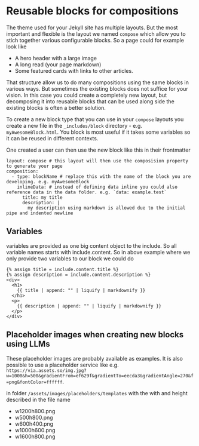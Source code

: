 # Reusable blocks for compositions
The theme used for your Jekyll site has multiple layouts. But the most important and flexible is the layout we named `compose` which allow you to stich together various configurable blocks. So a page could for example look like
* A hero header with a large image
* A long read (your page markdown)
* Some featured cards with links to other articles.

That structure allow us to do many compositions using the same blocks in various ways. But sometimes the existing blocks does not suffice for your vision. In this case you could create a completely new layout, but decomposing it into reusable blocks that can be used along side the existing blocks is often a better solution.

To create a new block type that you can use in your `compose` layouts you create a new file in the `_includes/block` directory - e.g. `myAwesomeBlock.html`. You block is most useful if it takes some variables so it can be reused in different contexts. 

One created a user can then use the new block like this in their frontmatter

```
layout: compose # this layout will then use the composision property to generate your page
composition:
  - type: blockName # replace this with the name of the block you are developing. e.g. myAwesomeBlock
    inlineData: # instead of defining data inline you could also reference data in the data folder. e.g. `data: example.test`
      title: my title
      description: |
        my description using markdown is allowed due to the initial pipe and indented newline
```

## Variables
variables are provided as one big content object to the include. So all variable names starts with include.content. So in above example where we only provide two variables to our block we could do

```
{% assign title = include.content.title %}
{% assign description = include.content.description %}
<div>
  <h1>
    {{ title | append: "" | liquify | markdownify }}
  </h1>
  <p>
    {{ description | append: "" | liquify | markdownify }}
  </p>
</div>
```

## Placeholder images when creating new blocks using LLMs
These placeholder images are probably available as examples. It is also possible to use a placeholder service like e.g. `https://via.assets.so/img.jpg?w=1000&h=500&gradientFrom=ef629f&gradientTo=eecda3&gradientAngle=270&f=png&fontColor=ffffff`.

in folder `/assets/images/placeholders/templates` with the with and height described in the file name
* w1200h800.png
* w500h800.png
* w600h400.png
* w1000h600.png
* w1600h800.png